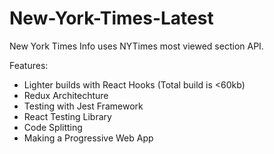 # New-York-Times-Latest
New York Times Info uses NYTimes most viewed section API.

Features:

- Lighter builds with React Hooks (Total build is <60kb)
- Redux Architechture
- Testing with Jest Framework
- React Testing Library
- Code Splitting
- Making a Progressive Web App